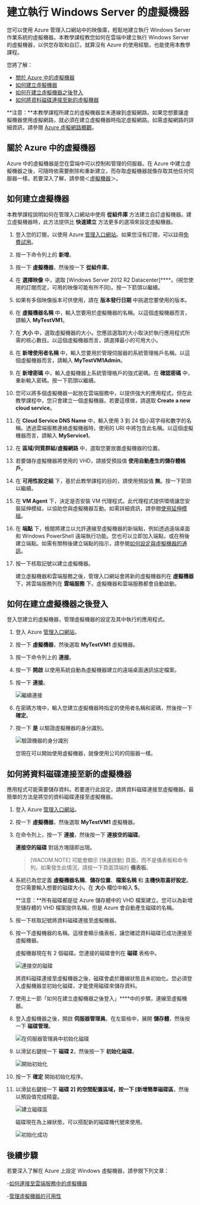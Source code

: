 
# 建立執行 Windows Server 的虛擬機器

您可以使用 Azure 管理入口網站中的映像庫，輕鬆地建立執行 Windows Server 作業系統的虛擬機器。本教學課程教您如何在雲端中建立執行 Windows Server 的虛擬機器，以供您存取和自訂。就算沒有 Azure 的使用經驗，也能使用本教學課程。

您將了解：

* [關於 Azure 中的虛擬機器](#virtualmachine)
* [如何建立虛擬機器](#custommachine)
* [如何在建立虛擬機器之後登入](#logon)
* [如何將資料磁碟連接至新的虛擬機器](#attachdisk)

**注意：**本教學課程所建立的虛擬機器並未連線到虛擬網路。如果您想要讓虛擬機器使用虛擬網路，就必須在建立虛擬機器時指定虛擬網路。如需虛擬網路的詳細資訊，請參閱 [Azure 虛擬網路概觀][1]。

## <a id="virtualmachine"> </a>關於 Azure 中的虛擬機器

Azure 中的虛擬機器是您在雲端中可以控制和管理的伺服器。在 Azure 中建立虛擬機器之後，可隨時依需要刪除和重新建立，而存取虛擬機器就像存取其他任何伺服器一樣。若要深入了解，請參閱＜[虛擬機器][2]＞。

## <a id="custommachine"> </a>如何建立虛擬機器

本教學課程說明如何在管理入口網站中使用 **從組件庫** 方法建立自訂虛擬機器。建立虛擬機器時，此方法提供比 **快速建立** 方法更多的選項來設定虛擬機器。

1.  登入您的訂閱，以使用 Azure [管理入口網站][3]。如果您沒有訂閱，可以註冊[免費試用][4]。

2.  按一下命令列上的 **新增**。

3.  按一下 **虛擬機器**，然後按一下 **從組件庫**。

4.  在 **選擇映像** 中，選取 [Windows Server 2012 R2 Datacenter]****。(視您使用的訂閱而定，可用的映像可能有所不同)。按一下箭頭以繼續。

5.  如果有多個映像版本可供使用，請在 **版本發行日期** 中挑選您要使用的版本。

6.  在 **虛擬機器名稱** 中，輸入您要用於虛擬機器的名稱。以這個虛擬機器而言，請輸入 **MyTestVM1**。

7.  在 **大小** 中，選取虛擬機器的大小。您應該選取的大小取決於執行應用程式所需的核心數目。以這個虛擬機器而言，請選擇最小的可用大小。

8.  在 **新增使用者名稱** 中，輸入您要用於管理伺服器的系統管理帳戶名稱。以這個虛擬機器而言，請輸入 **MyTestVM1Admin**。

9.  在 **新增密碼** 中，輸入虛擬機器上系統管理帳戶的強式密碼。在 **確認密碼** 中，重新輸入密碼。按一下箭頭以繼續。

10. 您可以將多個虛擬機器一起放在雲端服務中，以提供強大的應用程式，但在此教學課程中，您只會建立一個虛擬機器。若要這樣做，請選取  **Create a new cloud service**。

11. 在 **Cloud Service DNS Name** 中，輸入使用 3 到 24 個小寫字母和數字的名稱。透過雲端服務連絡虛擬機器時，使用的 URI 中將包含此名稱。以這個虛擬機器而言，請輸入 **MyService1**。

12. 在 **區域/同質群組/虛擬網路** 中，選取您要放置虛擬機器的位置。

13. 若要儲存虛擬機器將使用的 VHD，請接受預設值 **使用自動產生的儲存體帳戶**。

14. 在 **可用性設定組** 下，基於此教學課程的目的，請使用預設值 **無**。按一下箭頭以繼續。

15. 在 **VM Agent** 下，決定是否安裝 VM 代理程式。此代理程式提供環境讓您安裝延伸模組，以協助您與虛擬機器互動。如需詳細資訊，請參閱[使用延伸模組][5]。

16. 在 **端點** 下，檢閱將建立以允許連線至虛擬機器的新端點，例如透過遠端桌面和 Windows PowerShell 遠端執行功能。您也可以立即加入端點，或在稍後建立端點。如需有關稍後建立端點的指示，請參閱[如何設定與虛擬機器的通訊][6]。

17. 按一下核取記號以建立虛擬機器。
    
    建立虛擬機器和雲端服務之後，管理入口網站會將新的虛擬機器列在 **虛擬機器** 下，將雲端服務列在 **雲端服務** 下。虛擬機器和雲端服務都會自動啟動。

## <a id="logon"> </a>如何在建立虛擬機器之後登入

登入您建立的虛擬機器，管理虛擬機器的設定及其中執行的應用程式。

1.  登入 Azure [管理入口網站][3]。

2.  按一下 **虛擬機器**，然後選取 **MyTestVM1** 虛擬機器。

3.  按一下命令列上的 **連接**。

4.  按一下 **開啟** 以使用系統自動為虛擬機器建立的遠端桌面通訊協定檔案。

5.  按一下 **連接**。
    
    ![繼續連接](./media/CreateVirtualMachineWindowsTutorial/connectpublisher.png)

6.  在密碼方塊中，輸入您建立虛擬機器時指定的使用者名稱和密碼，然後按一下 **確定**。

7.  按一下 **是** 以驗證虛擬機器的身分識別。
    
    ![驗證機器的身分識別](./media/CreateVirtualMachineWindowsTutorial/connectverify.png)
    
    您現在可以開始使用虛擬機器，就像使用公司的伺服器一樣。

## <a id="attachdisk"> </a>如何將資料磁碟連接至新的虛擬機器

應用程式可能需要儲存資料。若要進行此設定，請將資料磁碟連接至虛擬機器。最簡單的方法是將空的資料磁碟連接至虛擬機器。

1.  登入 Azure [管理入口網站][3]。

2.  按一下 **虛擬機器**，然後選取 **MyTestVM1** 虛擬機器。

3.  在命令列上，按一下 **連接**，然後按一下 **連接空的磁碟**。
    
    **連接空的磁碟** 對話方塊隨即出現。


   
    > [WACOM.NOTE] 可能會顯示 [快速啟動] 頁面，而不是儀表板和命令列。如果發生此情況，請按一下頁面頂端的
    > **儀表板**。

4.  系統已為您定義 **虛擬機器名稱**、**儲存位置**、**檔案名稱** 和 **主機快取喜好設定**。您只需要輸入想要的磁碟大小。在 **大小** 欄位中輸入 **5**。
    
    **注意：**所有磁碟都是從 Azure 儲存體中的 VHD 檔案建立。您可以為新增至儲存體的 VHD 檔案提供名稱，但是 Azure 會自動產生磁碟的名稱。

5.  按一下核取記號將資料磁碟連接至虛擬機器。

6.  按一下虛擬機器的名稱。這樣會顯示儀表板，讓您確認資料磁碟已成功連接至虛擬機器。
    
    虛擬機器現在有 2 個磁碟。您連接的磁碟會列在 **磁碟** 表格中。
    
    ![連接空的磁碟](./media/CreateVirtualMachineWindowsTutorial/attachemptysuccess.png)
    
    將資料磁碟連接至虛擬機器之後，磁碟會處於離線狀態且未初始化。您必須登入虛擬機器並初始化磁碟，才能使用磁碟來儲存資料。

7.  使用上一節「如何在建立虛擬機器之後登入」****中的步驟，連線至虛擬機器。

8.  登入虛擬機器之後，開啟 **伺服器管理員**。在左窗格中，展開 **儲存體**，然後按一下 **磁碟管理**。
    
    ![在伺服器管理員中初始化磁碟](./media/CreateVirtualMachineWindowsTutorial/servermanager.png)

9.  以滑鼠右鍵按一下 **磁碟 2**，然後按一下 **初始化磁碟**。
    
    ![開始初始化](./media/CreateVirtualMachineWindowsTutorial/initializedisk.png)

10. 按一下 **確定** 開始初始化程序。

11. 以滑鼠右鍵按一下 **磁碟 2] 的空間配置區域，按一下 [新增簡單磁碟區**，然後以預設值完成精靈。
    
    ![建立磁碟區](./media/CreateVirtualMachineWindowsTutorial/initializediskvolume.png)
    
    磁碟現在為上線狀態，可以搭配新的磁碟機代號來使用。
    
    ![初始化成功](./media/CreateVirtualMachineWindowsTutorial/initializesuccess.png)

## 後續步驟

若要深入了解在 Azure 上設定 Windows 虛擬機器，請參閱下列文章：

-[如何連接至雲端服務中的虛擬機器][7]

-[管理虛擬機器的可用性][8]



[1]: http://go.microsoft.com/fwlink/p/?LinkID=294063
[2]: http://go.microsoft.com/fwlink/p/?LinkID=271224
[3]: http://manage.windowsazure.com
[4]: http://go.microsoft.com/fwlink/p/?LinkID=23435
[5]: http://go.microsoft.com/FWLink/p/?LinkID=390493
[6]: http://www.windowsazure.com/en-us/manage/linux/how-to-guides/setup-endpoints/
[7]: http://www.windowsazure.com/en-us/documentation/articles/cloud-services-connect-virtual-machine/
[8]: http://www.windowsazure.com/en-us/documentation/articles/manage-availability-virtual-machines/